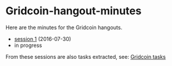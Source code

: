 # Gridcoin-hangout-minutes
Here are the minutes for the Gridcoin hangouts.

* [session 1](hangout_2016_07_30.MD) (2016-07-30)
* in progress

From these sessions are also tasks extracted, see: [Gridcoin tasks](https://github.com/Erkan-Yilmaz/Gridcoin-tasks)
